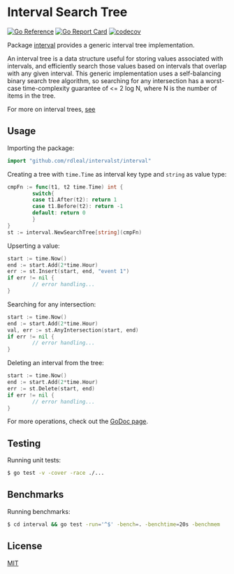 # Interval Search Tree

[![Go Reference](https://pkg.go.dev/badge/github.com/rdleal/intervalst/interval.svg)](https://pkg.go.dev/github.com/rdleal/intervalst/interval)
[![Go Report Card](https://goreportcard.com/badge/github.com/rdleal/intervalst)](https://goreportcard.com/report/github.com/rdleal/intervalst)
[![codecov](https://codecov.io/gh/rdleal/intervalst/branch/main/graph/badge.svg?token=BMJKC8DT9U)](https://codecov.io/gh/rdleal/intervalst)

Package [interval](./interval) provides a generic interval tree implementation.

An interval tree is a data structure useful for storing values associated with intervals,
and efficiently search those values based on intervals that overlap with any given interval.
This generic implementation uses a self-balancing binary search tree algorithm, so searching
for any intersection has a worst-case time-complexity guarantee of <= 2 log N, where N is the number of items in the tree.

For more on interval trees, [see](https://en.wikipedia.org/wiki/Interval_tree)

## Usage

Importing the package:
```go
import "github.com/rdleal/intervalst/interval"
```
Creating a tree with `time.Time` as interval key type and `string` as value type:
```go
cmpFn := func(t1, t2 time.Time) int {
        switch{
        case t1.After(t2): return 1
        case t1.Before(t2): return -1
        default: return 0
        }
}
st := interval.NewSearchTree[string](cmpFn)
```

Upserting a value:
```go
start := time.Now()
end := start.Add(2*time.Hour)
err := st.Insert(start, end, "event 1")
if err != nil {
        // error handling...
}
```
Searching for any intersection:
```go
start := time.Now()
end := start.Add(2*time.Hour)
val, err := st.AnyIntersection(start, end)
if err != nil {
        // error handling...
}
```

Deleting an interval from the tree:
```go
start := time.Now()
end := start.Add(2*time.Hour)
err := st.Delete(start, end)
if err != nil {
        // error handling...
}
```

For more operations, check out the [GoDoc page](https://pkg.go.dev/github.com/rdleal/intervalst/interval).

## Testing

Running unit tests:
```sh
$ go test -v -cover -race ./...
```

## Benchmarks

Running benchmarks:
```sh
$ cd interval && go test -run='^$' -bench=. -benchtime=20s -benchmem
```

## License

[MIT](./LICENSE)
